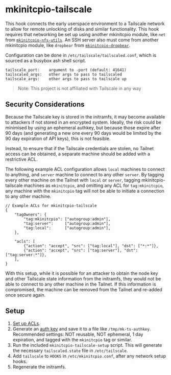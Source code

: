 # mkinitcpio-tailscale

This hook connects the early userspace environment to a Tailscale network to allow for remote unlocking of disks and similar functionality. This hook requires that networking be set up using another mkinitcpio module, like `net` from [`mkinitcpio-nfs-utils`](https://gitlab.archlinux.org/archlinux/packaging/packages/mkinitcpio-nfs-utils). An SSH server also must come from another mkinitcpio module, like `dropbear` from [`mkinitcpio-dropbear`](https://github.com/ahesford/mkinitcpio-dropbear).

Configuration can be done in `/etc/tailscale/tailscaled.conf`, which is
sourced as a busybox ash shell script.

    tailscale_port:    argument to -port (default: 41641)
    tailscaled_args:   other args to pass to tailscaled
    tailscale_args:    other args to pass to tailscale up

> Note: This project is not affiliated with Tailscale in any way

## Security Considerations

Because the Tailscale key is stored in the initramfs, it may become available to attackers if not stored in an encrypted system.
Ideally, the risk could be minimised by using an ephemeral authkey, but because those expire after 90 days (and generating a new one every 90 days would be limited by the 90 day expiration of API keys), this is not feasible.

Instead, to ensure that if the Tailscale credentials are stolen, no Tailnet access can be obtained, a separate machine should be added with a restrictive ACL.

The following example ACL configuration allows `local` machines to connect to anything, and `server` machine to connect to any other `server`. By tagging every other machine on the Tailnet with `local` or `server`, tagging mkinitcpio-tailscale machines as `mkinitcpio`, and omitting any ACL for `tag:mkinitcpio`, any machine with the `mkinitcpio` tag will not be able to initiate a connection to any other machine.

```jsonc
// Example ACLs for mkinitcpio-tailscale
{
	"tagOwners": {
		"tag:mkinitcpio": ["autogroup:admin"],
		"tag:server":     ["autogroup:admin"],
		"tag:local":      ["autogroup:admin"],
	},

	"acls": [
		{"action": "accept", "src": ["tag:local"], "dst": ["*:*"]},
		{"action": "accept", "src": ["tag:server"], "dst": ["tag:server:*"]},
	],
}
```

With this setup, while it is possible for an attacker to obtain the node key and other Tailscale state information from the initramfs, they would not be able to connect to any other machine in the Tailnet. If this information is compromised, the machine can be removed from the Tailnet and re-added once secure again.

## Setup

1. [Set up ACLs](https://tailscale.com/kb/1018/acls/).
2. Generate an [auth key](https://login.tailscale.com/admin/settings/keys) and save it to a file like `/tmp/mk-ts-authkey`. Recommended settings: NOT reusable, NOT ephemeral, 1 day expiration, and tagged with the `mkinitcpio` tag or similar.
3. Run the included `mkinitcpio-tailscale-setup` script. This will generate the necessary `tailscaled.state` file in `/etc/tailscale`.
4. Add `tailscale` to `HOOKS` in `/etc/mkinitcpio.conf`, after any network setup hooks.
5. Regenerate the initramfs.
